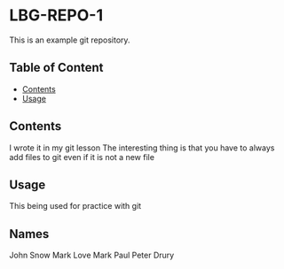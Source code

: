 # LBG-REPO-1
This is an example git repository.

## Table of Content
* [Contents](#contents)
* [Usage](#usage)

## Contents 
I wrote it in my git lesson
The interesting thing is that you have to always add files to git even if it is not a new file

## Usage
This being used for practice with git

## Names
John Snow
Mark Love
Mark Paul
Peter Drury